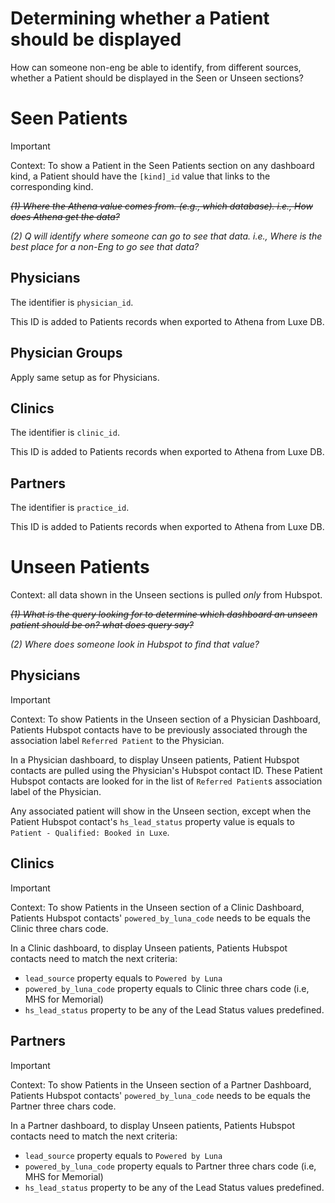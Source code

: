 # Determining whether a Patient should be displayed

How can someone non-eng be able to identify, from different sources, whether a Patient should be displayed in the Seen or Unseen sections?

# Seen Patients

> [!important]
> Context: To show a Patient in the Seen Patients section on any dashboard kind, a Patient should have the `[kind]_id` value that links to the corresponding kind.

~~*(1) Where the Athena value comes from. (e.g., which database). i.e., How does Athena get the data?*~~

*(2) Q will identify where someone can go to see that data. i.e., Where is the best place for a non-Eng to go see that data?*

## Physicians

The identifier is `physician_id`.

This ID is added to Patients records when exported to Athena from Luxe DB.

## Physician Groups

Apply same setup as for Physicians.

## Clinics

The identifier is `clinic_id`.

This ID is added to Patients records when exported to Athena from Luxe DB.

## Partners

The identifier is `practice_id`.

This ID is added to Patients records when exported to Athena from Luxe DB.

# Unseen Patients

Context: all data shown in the Unseen sections is pulled _only_ from Hubspot.

~~*(1) What is the query looking for to determine which dashboard an unseen patient should be on? what does query say?*~~

*(2) Where does someone look in Hubspot to find that value?*

## Physicians

> [!important]
> Context: To show Patients in the Unseen section of a Physician Dashboard, Patients Hubspot contacts have to be previously associated through the association label `Referred Patient` to the Physician.

In a Physician dashboard, to display Unseen patients, Patient Hubspot contacts are pulled using the Physician's Hubspot contact ID. These Patient Hubspot contacts are looked for in the list of `Referred Patient`s association label of the Physician.

Any associated patient will show in the Unseen section, except when the Patient Hubspot contact's `hs_lead_status` property value is equals to `Patient - Qualified: Booked in Luxe`.

## Clinics

> [!important]
> Context: To show Patients in the Unseen section of a Clinic Dashboard, Patients Hubspot contacts' `powered_by_luna_code` needs to be equals the Clinic three chars code.

In a Clinic dashboard, to display Unseen patients, Patients Hubspot contacts need to match the next criteria:

- `lead_source` property equals to `Powered by Luna`
- `powered_by_luna_code` property equals to Clinic three chars code (i.e, MHS for Memorial)
- `hs_lead_status` property to be any of the Lead Status values predefined.

## Partners

> [!important]
> Context: To show Patients in the Unseen section of a Partner Dashboard, Patients Hubspot contacts' `powered_by_luna_code` needs to be equals the Partner three chars code.

In a Partner dashboard, to display Unseen patients, Patients Hubspot contacts need to match the next criteria:

- `lead_source` property equals to `Powered by Luna`
- `powered_by_luna_code` property equals to Partner three chars code (i.e, MHS for Memorial)
- `hs_lead_status` property to be any of the Lead Status values predefined.
